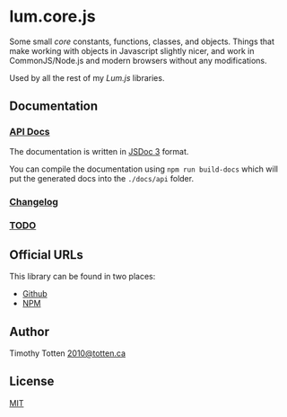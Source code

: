 # lum.core.js

Some small *core* constants, functions, classes, and objects.
Things that make working with objects in Javascript slightly nicer,
and work in CommonJS/Node.js and modern browsers without any modifications.

Used by all the rest of my *Lum.js* libraries.

## Documentation

### [API Docs](https://supernovus.github.io/docs/js/@lumjs/core/)

The documentation is written in [JSDoc 3](https://jsdoc.app/) format.

You can compile the documentation using `npm run build-docs`
which will put the generated docs into the `./docs/api` folder.

### [Changelog](CHANGELOG.md)
### [TODO](TODO.md)

## Official URLs

This library can be found in two places:

 * [Github](https://github.com/supernovus/lum.core.js)
 * [NPM](https://www.npmjs.com/package/@lumjs/core)

## Author

Timothy Totten <2010@totten.ca>

## License

[MIT](https://spdx.org/licenses/MIT.html)

